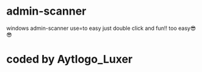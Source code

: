 # admin-scanner
windows admin-scanner use=to easy
just double click and fun!! too easy😎😎
# coded by Aytlogo_Luxer
